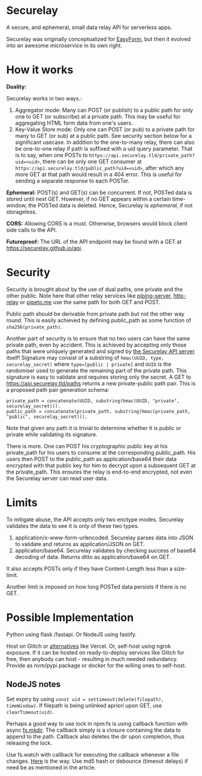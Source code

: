 # Securelay

A secure, and ephemeral, small data relay API for serverless apps.

Securelay was originally conceptualized for [EasyForm](https://github.com/SomajitDey/EasyForm), but then it evolved into an awesome microservice in its own right.

# How it works

**Duality:**

Securelay works in two ways.:
1. Aggregator mode: Many can POST (or publish) to a public path for only one to GET (or subscribe) at a private path. This may be useful for aggregating HTML form data from one's users.
2. Key-Value Store mode: Only one can POST (or pub) to a private path for many to GET (or sub) at a public path. See security section below for a significant usecase. In addition to the one-to-many relay, there can also be one-to-one relay if path is suffixed with a uid query parameter. That is to say, when one POSTs to `https://api.securelay.tld/private_path?uid=<uid>`, there can be only one GET consumer at `https://api.securelay.tld/public_path?uid=<uid>`, after which any more GET at that path would result in a 404 error. This is useful for sending a separate response to each POSTer.

**Ephemeral:** POST(s) and GET(s) can be concurrent. If not, POSTed data is stored until next GET. However, if no GET appears within a certain time-window, the POSTed data is deleted. Hence, Securelay is *ephemeral*, if not storageless.

**CORS:** Allowing CORS is a must. Otherwise, browsers would block client side calls to the API.

**Futureproof:** The URL of the API endpoint may be found with a GET at https://securelay.github.io/api.

# Security
Security is brought about by the use of dual paths, one private and the other public. Note here that other relay services like [piping-server](https://github.com/nwtgck/piping-server), [http-relay](https://httprelay.io) or [pipeto.me](https://pipeto.me) use the same path for both GET and POST.

Public path should be derivable from private path but not the other way round. This is easily achieved by defining public_path as some function of `sha256(private_path)`.

Another part of security is to ensure that no two users can have the same private path, even by accident. This is achieved by accepting only those paths that were uniquely generated and signed by [the Securelay API server](https://api.securelay.tld) itself! Signature may consist of a substring of `hmac(UUID, type, securelay_secret)` where `type=[public | private]` and `UUID` is the randomiser used to generate the remaining part of the private path. This signature is easy to validate and requires storing only the secret. A GET to https://api.securelay.tld/paths returns a new private-public path pair. This is a proposed path pair generation schema:

```
private_path = concatenate(UUID, substring(hmac(UUID, "private", securelay_secret))).
public_path = concatenate(private_path, substring(hmac(private_path, "public", securelay_secret))).
```
Note that given any path it is trivial to determine whether it is public or private while validating its signature.

There is more. One can POST his cryptographic public key at his private_path for his users to consume at the corresponding public_path. His users then POST to the public_path as application/base64 their data encrypted with that public key for him to decrypt upon a subsequent GET at the private_path. This ensures the relay is end-to-end encrypted, not even the Securelay server can read user data.

# Limits
To mitigate abuse, the API accepts only two enctype modes. Securelay validates the data to see it is only of these two types.
1. application/x-www-form-urlencoded. Securelay parses data into JSON to validate and returns as application/JSON on GET.
2. application/base64. Securelay validates by checking success of base64 decoding of data. Returns ditto as application/base64 on GET.

It also accepts POSTs only if they have Content-Length less than a size-limit.

Another limit is imposed on how long POSTed data persists if there is no GET. 

# Possible Implementation

Python using flask /fastapi. Or NodeJS using fastify.

Host on Glitch or [alternatives](https://support.glitch.com/t/temporary-glitch-alternatives/26915) like Vercel. Or, self-host using ngrok exposure. If it can be hosted on ready-to-deploy services like Glitch for free, then anybody can host - resulting in much needed redundancy. Provide as nvm/pypi package or docker for the willing ones to self-host.

NodeJS notes
---
Set expiry by using `const uid = settimeout(delete(filepath), timeWindow)`. If filepath is being unlinked apriori upon GET, use `clearTimeout(uid)`. 

Perhaps a good way to use lock in npm:fs is using callback function with async [fs.mkdir](https://nodejs.org/api/fs.html#fsmkdirpath-options-callback). The callback simply is a closure containing the data to append to the path. Callback also deletes the dir upon completion, thus releasing the lock.

Use fs.watch with callback for executing the callback whenever a file changes. [Here](https://thisdavej.com/how-to-watch-for-file-changes-in-node-js/) is the way. Use md5 hash or debounce (timeout delays) if need be as mentioned in the article.
